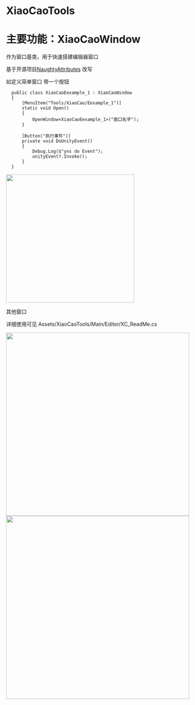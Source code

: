 # XiaoCaoTools
# 主要功能：XiaoCaoWindow

作为窗口基类，用于快速搭建编辑器窗口

基于开源项目[NaughtyAttributes](https://github.com/dbrizov/NaughtyAttributes) 改写 
 


如定义简单窗口 带一个按钮
```
  public class XiaoCaoEexample_1 : XiaoCaoWindow
  {
      [MenuItem("Tools/XiaoCao/Eexample_1")]
      static void Open()
      {
          OpenWindow<XiaoCaoEexample_1>("窗口名字");
      }

      [Button("执行事件")]
      private void DoUnityEvent()
      {
          Debug.Log($"yns do Event");
          unityEvent?.Invoke();
      }  
  }
 ```


<img src="https://github.com/smartgrass/XiaoCaoTools/blob/main/GitImages/win0.png" width= "350"/>


其他窗口

详细使用可见 Assets/XiaoCaoTools/Main/Editor/XC_ReadMe.cs

<img src="https://github.com/smartgrass/XiaoCaoTools/blob/main/GitImages/win1.png" width= "500"/>
<img src="https://github.com/smartgrass/XiaoCaoTools/blob/main/GitImages/win2.png" width= "500"/>

